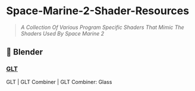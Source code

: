 # Space-Marine-2-Shader-Resources
> *A Collection Of Various Program Specific Shaders That Mimic The Shaders Used By Space Marine 2*
##  :large_orange_diamond: Blender
### <ins>GLT<ins>
GLT
|
GLT Combiner
|
GLT Combiner: Glass
